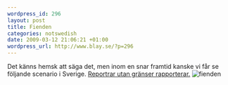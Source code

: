 ```yaml
--- 
wordpress_id: 296 
layout: post
title: Fienden 
categories: notswedish
date: 2009-03-12 21:06:21 +01:00 
wordpress_url: http://www.blay.se/?p=296 
---
```


Det känns hemsk att säga det, men inom en snar framtid kanske vi får se följande scenario i Sverige. [Reportrar utan gränser rapporterar.](http://www.svd.se/nyheter/utrikes/artikel_2584979.svd) ![fienden](http://www.blay.se/wp-content/uploads/2009/03/fienden.jpg "fienden") 